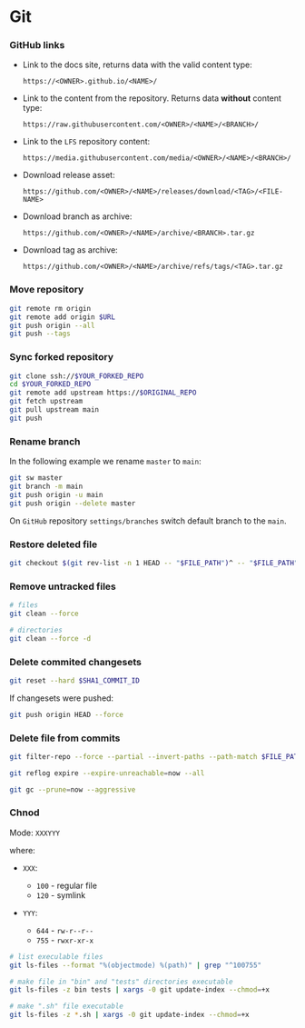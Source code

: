 # Git

### GitHub links

- Link to the docs site, returns data with the valid content type:

    ```
    https://<OWNER>.github.io/<NAME>/
    ```

- Link to the content from the repository. Returns data **without** content type:

    ```
    https://raw.githubusercontent.com/<OWNER>/<NAME>/<BRANCH>/
    ```

- Link to the `LFS` repository content:

    ```
    https://media.githubusercontent.com/media/<OWNER>/<NAME>/<BRANCH>/
    ```

- Download release asset:

    ```
    https://github.com/<OWNER>/<NAME>/releases/download/<TAG>/<FILE-NAME>
    ```

- Download branch as archive:

    ```
    https://github.com/<OWNER>/<NAME>/archive/<BRANCH>.tar.gz
    ```

- Download tag as archive:

    ```
    https://github.com/<OWNER>/<NAME>/archive/refs/tags/<TAG>.tar.gz
    ```

### Move repository

```sh
git remote rm origin
git remote add origin $URL
git push origin --all
git push --tags
```

### Sync forked repository

```sh
git clone ssh://$YOUR_FORKED_REPO
cd $YOUR_FORKED_REPO
git remote add upstream https://$ORIGINAL_REPO
git fetch upstream
git pull upstream main
git push
```

### Rename branch

In the following example we rename `master` to `main`:

```sh
git sw master
git branch -m main
git push origin -u main
git push origin --delete master
```

On `GitHub` repository `settings/branches` switch default branch to the `main`.

### Restore deleted file

```sh
git checkout $(git rev-list -n 1 HEAD -- "$FILE_PATH")^ -- "$FILE_PATH"
```

### Remove untracked files

```sh
# files
git clean --force

# directories
git clean --force -d
```

### Delete commited changesets

```sh
git reset --hard $SHA1_COMMIT_ID
```

If changesets were pushed:

```sh
git push origin HEAD --force
```

### Delete file from commits

```sh
git filter-repo --force --partial --invert-paths --path-match $FILE_PATH

git reflog expire --expire-unreachable=now --all

git gc --prune=now --aggressive
```

### Chnod

Mode: `XXXYYY`

where:

- `XXX`:

    - `100` - regular file
    - `120` - symlink

- `YYY`:

    - `644` - `rw-r--r--`
    - `755` - `rwxr-xr-x`

```sh
# list execulable files
git ls-files --format "%(objectmode) %(path)" | grep "^100755"

# make file in "bin" and "tests" directories executable
git ls-files -z bin tests | xargs -0 git update-index --chmod=+x

# make ".sh" file executable
git ls-files -z *.sh | xargs -0 git update-index --chmod=+x
```
